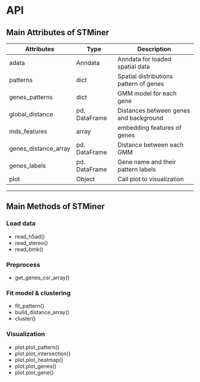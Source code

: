 # API

## Main Attributes of STMiner

| Attributes           | Type          | Description                            |
| -------------------- | ------------- | -------------------------------------- |
| adata                | Anndata       | Anndata for loaded spatial data        |
| patterns             | dict          | Spatial distributions pattern of genes |
| genes_patterns       | dict          | GMM model for each gene                |
| global_distance      | pd. DataFrame | Distances between genes and background |
| mds_features         | array         | embedding features of genes            |
| genes_distance_array | pd. DataFrame | Distance between each GMM              |
| genes_labels         | pd. DataFrame | Gene name and their pattern labels     |
| plot                 | Object        | Call plot to visualization             |

---

## Main Methods of STMiner 

### Load data

* read_h5ad()
* read_stereo()
* read_bmk()

### Preprocess

* get_genes_csr_array()

### Fit model & clustering

* fit_pattern()
* build_distance_array()
* cluster()

### Visualization

* plot.plot_pattern()
* plot.plot_intersection()
* plot.plot_heatmap()
* plot.plot_genes()
* plot.plot_gene()
